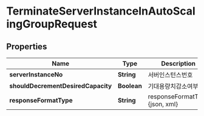 
# TerminateServerInstanceInAutoScalingGroupRequest

## Properties
Name | Type | Description | Notes
------------ | ------------- | ------------- | -------------
**serverInstanceNo** | **String** | 서버인스턴스번호 | 
**shouldDecrementDesiredCapacity** | **Boolean** | 기대용량치감소여부 | 
**responseFormatType** | **String** | responseFormatType {json, xml} |  [optional]



